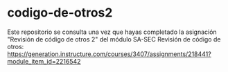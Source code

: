 # codigo-de-otros2
Este repositorio se consulta una vez que hayas completado la asignación "Revisión de código de otros 2" del módulo SA-SEC Revisión de código de otros:
https://generation.instructure.com/courses/3407/assignments/218441?module_item_id=2216542
